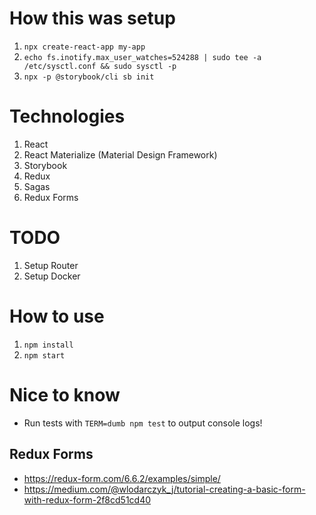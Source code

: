# How this was setup
1. `npx create-react-app my-app`
2. `echo fs.inotify.max_user_watches=524288 | sudo tee -a /etc/sysctl.conf && sudo sysctl -p`
3. `npx -p @storybook/cli sb init`

# Technologies
1. React
2. React Materialize (Material Design Framework)
3. Storybook
4. Redux
5. Sagas
6. Redux Forms

# TODO
1. Setup Router
2. Setup Docker

# How to use
1. `npm install`
2. `npm start`

# Nice to know
- Run tests with `TERM=dumb npm test` to output console logs!

## Redux Forms
- https://redux-form.com/6.6.2/examples/simple/
- https://medium.com/@wlodarczyk_j/tutorial-creating-a-basic-form-with-redux-form-2f8cd51cd40